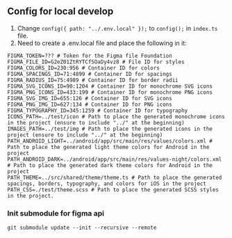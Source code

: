 ## Config for local develop
1. Change `config({ path: "../.env.local" });` to `config();` in `index.ts` file.
2. Need to create a .env.local file and place the following in it:

```FIGMA_API_URL=https://api.figma.com # Figma API URL
FIGMA_TOKEN=??? # Token for the Figma file Foundation
FIGMA_FILE_ID=G2eZ01ZtRYTCfSOaDy4vz8 # File ID for styles
FIGMA_COLORS_ID=230:956 # Container ID for colors
FIGMA_SPACINGS_ID=71:4899 # Container ID for spacings
FIGMA_RADIUS_ID=75:4989 # Container ID for border radii
FIGMA_SVG_ICONS_ID=90:1204 # Container ID for monochrome SVG icons
FIGMA_PNG_ICONS_ID=433:199 # Container ID for monochrome PNG icons
FIGMA_SVG_IMG_ID=655:126 # Container ID for SVG icons
FIGMA_PNG_IMG_ID=627:134 # Container ID for PNG icons
FIGMA_TYPOGRAPHY_ID=345:1259 # Container ID for typography
ICONS_PATH=../test/icon # Path to place the generated monochrome icons in the project (ensure to include "../" at the beginning)
IMAGES_PATH=../test/img # Path to place the generated icons in the project (ensure to include "../" at the beginning)
PATH_ANDROID_LIGHT=../android/app/src/main/res/values/colors.xml # Path to place the generated light theme colors for Android in the project
PATH_ANDROID_DARK=../android/app/src/main/res/values-night/colors.xml # Path to place the generated dark theme colors for Android in the project
PATH_THEME=../src/shared/theme/theme.ts # Path to place the generated spacings, borders, typography, and colors for iOS in the project
PATH_CSS=./test/theme.scss # Path to place the generated SCSS styles in the project.
```

### Init submodule for figma api

`git submodule update --init --recursive --remote`